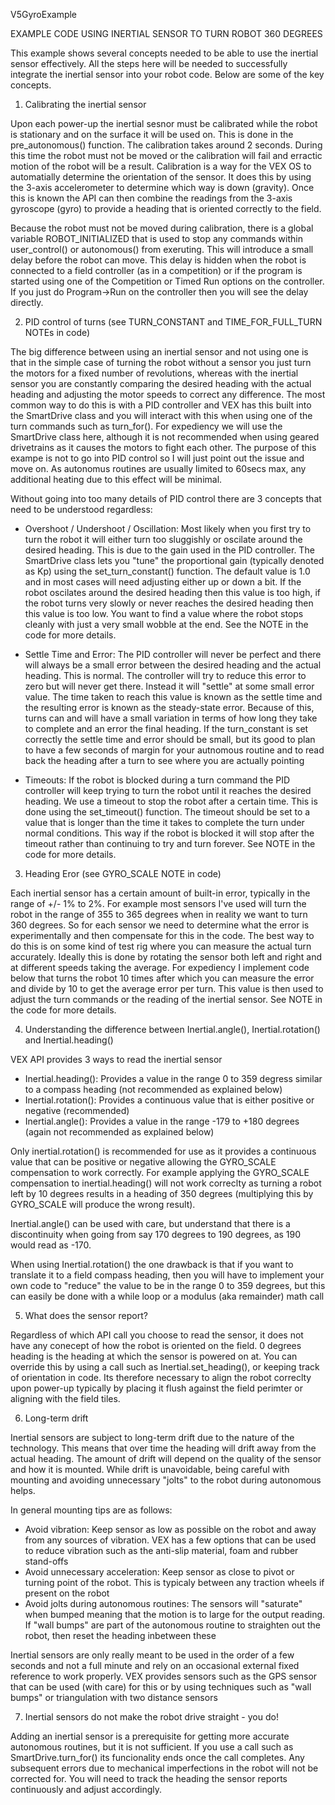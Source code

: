 V5GyroExample

EXAMPLE CODE USING INERTIAL SENSOR TO TURN ROBOT 360 DEGREES

This example shows several concepts needed to be able to use the inertial sensor effectively. All the steps here will
be needed to successfully integrate the inertial sensor into your robot code. Below are some of the key concepts.

1. Calibrating the inertial sensor

Upon each power-up the inertial sesnor must be calibrated while the robot is stationary and on the surface it will be used on.
This is done in the pre_autonomous() function. The calibration takes around 2 seconds. During this time the robot must not be
moved or the calibration will fail and erractic motion of the robot will be a result. Calibration is a way for the VEX OS to
automatially determine the orientation of the sensor. It does this by using the 3-axis accelerometer to determine which way is
down (gravity). Once this is known the API can then combine the readings from the 3-axis gyroscope (gyro) to provide a heading
that is oriented correctly to the field.
 
Because the robot must not be moved during calibration, there is a global variable ROBOT_INITIALIZED that is used to stop any
commands within user_control() or autonomous() from exeruting. This will introduce a small delay before the robot can move.
This delay is hidden when the robot is connected to a field controller (as in a competition) or if the program is started
using one of the Competition or Timed Run options on the controller. If you just do Program->Run on the controller then
you will see the delay directly.

2. PID control of turns (see TURN_CONSTANT and TIME_FOR_FULL_TURN NOTEs in code)

The big difference between using an inertial sensor and not using one is that in the simple case of turning the robot without
a sensor you just turn the motors for a fixed number of revolutions, whereas with the inertial sensor you are constantly
comparing the desired heading with the actual heading and adjusting the motor speeds to correct any difference. The most common
way to do this is with a PID controller and VEX has this built into the SmartDrive class and you will interact with this when
using one of the turn commands such as turn_for(). For expediency we will use the SmartDrive class here, although it is not
recommended when using geared drivetrains as it causes the motors to fight each other. The purpose of this exampe is not to
go into PID control so I will just point out the issue and move on. As autonomus routines are usually limited to 60secs max,
any additional heating due to this effect will be minimal.

Without going into too many details of PID control there are 3 concepts that need to be understood regardless:
 - Overshoot / Undershoot / Oscillation: Most likely when you first try to turn the robot it will either turn too sluggishly
   or oscilate around the desired heading. This is due to the gain used in the PID controller. The SmartDrive class lets you
   "tune" the proportional gain (typically denoted as Kp) using the set_turn_constant() function. The default value is 1.0 and
   in most cases will need adjusting either up or down a bit. If the robot oscilates around the desired heading then this value
   is too high, if the robot turns very slowly or never reaches the desired heading then this value is too low. You want to find
   a value where the robot stops cleanly with just a very small wobble at the end. See the NOTE in the code for more details.

 - Settle Time and Error: The PID controller will never be perfect and there will always be a small error between the desired heading
   and the actual heading. This is normal. The controller will try to reduce this error to zero but will never get there. Instead it
   will "settle" at some small error value. The time taken to reach this value is known as the settle time and the resulting error is
   known as the steady-state error. Because of this, turns can and will have a small variation in terms of how long they take to complete
   and an error the final heading. If the turn_constant is set correctly the settle time and error should be small, but its good to
   plan to have a few seconds of margin for your autnomous routine and to read back the heading after a turn to see where you
   are actually pointing

 - Timeouts: If the robot is blocked during a turn command the PID controller will keep trying to turn the robot until it reaches
   the desired heading. We use a timeout to stop the robot after a certain time. This is done using the set_timeout() function. The timeout
   should be set to a value that is longer than the time it takes to complete the turn under normal conditions. This way if the robot is
   blocked it will stop after the timeout rather than continuing to try and turn forever. See NOTE in the code for more details.

3. Heading Eror (see GYRO_SCALE NOTE in code)

Each inertial sensor has a certain amount of built-in error, typically in the range of +/- 1% to 2%. For example most sensors
I've used will turn the robot in the range of 355 to 365 degrees when in reality we want to turn 360 degrees. So for each sensor
we need to determine what the error is experimentally and then compensate for this in the code. The best way to do this is on
some kind of test rig where you can measure the actual turn accurately. Ideally this is done by rotating the sensor both left
and right and at different speeds taking the average. For expediency I implement code below that turns the robot 10 times after
which you can measure the error and divide by 10 to get the average error per turn. This value is then used to adjust the turn
commands or the reading of the inertial sensor. See NOTE in the code for more details.

4. Understanding the difference between Inertial.angle(), Inertial.rotation() and Inertial.heading()

VEX API provides 3 ways to read the inertial sensor
 - Inertial.heading(): Provides a value in the range 0 to 359 degress similar to a compass heading (not recommended as explained below)
 - Inertial.rotation(): Provides a continuous value that is either positive or negative (recommended)
 - Inertial.angle(): Provides a value in the range -179 to +180 degrees (again not recommended as explained below)

Only inertial.rotation() is recommended for use as it provides a continuous value that can be positive or negative allowing
the GYRO_SCALE compensation to work correctly. For example applying the GYRO_SCALE compensation to inertial.heading() will not work
correclty as turning a robot left by 10 degrees results in a heading of 350 degrees (multiplying this by GYRO_SCALE will produce the
wrong result).

Inertial.angle() can be used with care, but understand that there is a discontinuity when going from say 170 degrees to 190 degrees, as
190 would read as -170.

When using Inertial.rotation() the one drawback is that if you want to translate it to a field compass heading, then you will have
to implement your own code to "reduce" the value to be in the range 0 to 359 degrees, but this can easily be done with a while loop
or a modulus (aka remainder) math call

5. What does the sensor report?

Regardless of which API call you choose to read the sensor, it does not have any conecept of how the robot is oriented on
the field. 0 degrees heading is the heading at which the sensor is powered on at. You can override this by using a call such as
Inertial.set_heading(), or keeping track of orientation in code. Its therefore necessary to align the robot correclty upon power-up
typically by placing it flush against the field perimter or aligning with the field tiles.

6. Long-term drift

Inertial sensors are subject to long-term drift due to the nature of the technology. This means that over time the heading
will drift away from the actual heading. The amount of drift will depend on the quality of the sensor and how it is mounted.
While drift is unavoidable, being careful with mounting and avoiding unnecessary "jolts" to the robot during autonomous helps.

In general mounting tips are as follows:
 - Avoid vibration: Keep sensor as low as possible on the robot and away from any sources of vibration. VEX has a few options
   that can be used to reduce vibration such as the anti-slip material, foam and rubber stand-offs
 - Avoid unnecessary acceleration: Keep sensor as close to pivot or turning point of the robot. This is typicaly between any
   traction wheels if present on the robot
 - Avoid jolts during autonomous routines: The sensors will "saturate" when bumped meaning that the motion is to large for the
   output reading. If "wall bumps" are part of the autonomous routine to straighten out the robot, then reset the heading inbetween
   these

Inertial sensors are only really meant to be used in the order of a few seconds and not a full minute and rely on an occasional
external fixed reference to work properly. VEX provides sensors such as the GPS sensor that can be used (with care) for this or
by using techniques such as "wall bumps" or triangulation with two distance sensors

7. Inertial sensors do not make the robot drive straight - you do!

Adding an inertial sensor is a prerequisite for getting more accurate autonomous routines, but it is not sufficient. If you use a
call such as SmartDrive.turn_for() its funcionality ends once the call completes. Any subsequent errors due to mechanical
imperfections in the robot will not be corrected for. You will need to track the heading the sensor reports continuously
and adjust accordingly.
